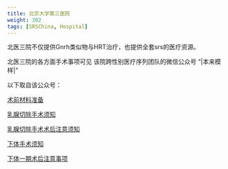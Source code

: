 ```yaml
---
title: 北京大学第三医院
weight: 302
tags: [SRSChina, Hospital]
---
```


北医三院不仅提供Gnrh类似物与HRT治疗，也提供全套srs的医疗资源。

北医三院的各方面手术事项可见 该院跨性别医疗序列团队的微信公众号 “|本来模样|”

以下取自该公众号：

[术前材料准备](https://mp.weixin.qq.com/s/JDcEP9PHuYmHYU4qqO-IgA)

[乳腺切除手术须知](https://mp.weixin.qq.com/s/UQc6xeFxaaf4RcdepemHNg)

[乳腺切除手术术后注意须知](https://mp.weixin.qq.com/s/TDYcTSWbW-7znK1DNY8PnQ)

[下体手术须知](https://mp.weixin.qq.com/s/VxPRBMuWy5QRE9WT_9JDtQ)

[下体一期术后注意事项](https://mp.weixin.qq.com/s/HVsyT4ZfKfrK30lkt6D8jQ)
